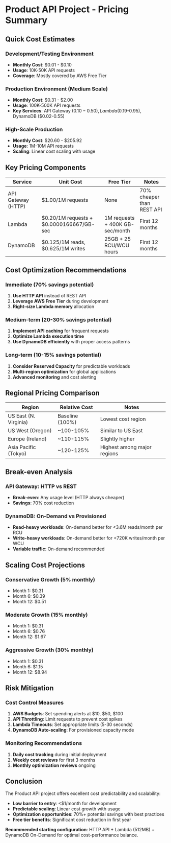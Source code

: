# Product API Project - Pricing Summary

## Quick Cost Estimates

### Development/Testing Environment
- **Monthly Cost**: $0.01 - $0.10
- **Usage**: 10K-50K API requests
- **Coverage**: Mostly covered by AWS Free Tier

### Production Environment (Medium Scale)
- **Monthly Cost**: $0.31 - $2.00
- **Usage**: 100K-500K API requests
- **Key Services**: API Gateway ($0.10-0.50), Lambda ($0.19-0.95), DynamoDB ($0.02-0.55)

### High-Scale Production
- **Monthly Cost**: $20.60 - $205.92
- **Usage**: 1M-10M API requests
- **Scaling**: Linear cost scaling with usage

## Key Pricing Components

| Service | Unit Cost | Free Tier | Notes |
|---------|-----------|-----------|-------|
| API Gateway (HTTP) | $1.00/1M requests | None | 70% cheaper than REST API |
| Lambda | $0.20/1M requests + $0.0000166667/GB-sec | 1M requests + 400K GB-sec/month | First 12 months |
| DynamoDB | $0.125/1M reads, $0.625/1M writes | 25GB + 25 RCU/WCU hours | First 12 months |

## Cost Optimization Recommendations

### Immediate (70% savings potential)
1. **Use HTTP API** instead of REST API
2. **Leverage AWS Free Tier** during development
3. **Right-size Lambda memory** allocation

### Medium-term (20-30% savings potential)
1. **Implement API caching** for frequent requests
2. **Optimize Lambda execution time**
3. **Use DynamoDB efficiently** with proper access patterns

### Long-term (10-15% savings potential)
1. **Consider Reserved Capacity** for predictable workloads
2. **Multi-region optimization** for global applications
3. **Advanced monitoring** and cost alerting

## Regional Pricing Comparison

| Region | Relative Cost | Notes |
|--------|---------------|-------|
| US East (N. Virginia) | Baseline (100%) | Lowest cost region |
| US West (Oregon) | ~100-105% | Similar to US East |
| Europe (Ireland) | ~110-115% | Slightly higher |
| Asia Pacific (Tokyo) | ~120-125% | Highest among major regions |

## Break-even Analysis

### API Gateway: HTTP vs REST
- **Break-even**: Any usage level (HTTP always cheaper)
- **Savings**: 70% cost reduction

### DynamoDB: On-Demand vs Provisioned
- **Read-heavy workloads**: On-demand better for <3.6M reads/month per RCU
- **Write-heavy workloads**: On-demand better for <720K writes/month per WCU
- **Variable traffic**: On-demand recommended

## Scaling Cost Projections

### Conservative Growth (5% monthly)
- Month 1: $0.31
- Month 6: $0.39
- Month 12: $0.51

### Moderate Growth (15% monthly)
- Month 1: $0.31
- Month 6: $0.76
- Month 12: $1.67

### Aggressive Growth (30% monthly)
- Month 1: $0.31
- Month 6: $1.15
- Month 12: $8.94

## Risk Mitigation

### Cost Control Measures
1. **AWS Budgets**: Set spending alerts at $10, $50, $100
2. **API Throttling**: Limit requests to prevent cost spikes
3. **Lambda Timeouts**: Set appropriate limits (5-30 seconds)
4. **DynamoDB Auto-scaling**: For provisioned capacity mode

### Monitoring Recommendations
1. **Daily cost tracking** during initial deployment
2. **Weekly cost reviews** for first 3 months
3. **Monthly optimization reviews** ongoing

## Conclusion

The Product API project offers excellent cost predictability and scalability:

- **Low barrier to entry**: <$1/month for development
- **Predictable scaling**: Linear cost growth with usage
- **Optimization opportunities**: 70%+ potential savings with best practices
- **Free tier benefits**: Significant cost reduction in first year

**Recommended starting configuration**: HTTP API + Lambda (512MB) + DynamoDB On-Demand for optimal cost-performance balance.

